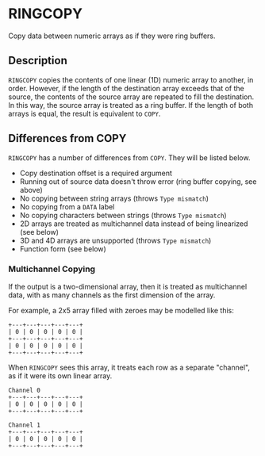 # RINGCOPY #
Copy data between numeric arrays as if they were ring buffers.

## Description ##
`RINGCOPY` copies the contents of one linear (1D) numeric array to another, in order.
However, if the length of the destination array exceeds that of the source,
the contents of the source array are repeated to fill the destination.
In this way, the source array is treated as a ring buffer.
If the length of both arrays is equal, the result is equivalent to `COPY`.

## Differences from COPY ##
`RINGCOPY` has a number of differences from `COPY`.
They will be listed below.
- Copy destination offset is a required argument
- Running out of source data doesn't throw error (ring buffer copying, see above)
- No copying between string arrays (throws `Type mismatch`)
- No copying from a `DATA` label
- No copying characters between strings (throws `Type mismatch`)
- 2D arrays are treated as multichannel data instead of being linearized (see below)
- 3D and 4D arrays are unsupported (throws `Type mismatch`)
- Function form (see below)

### Multichannel Copying ###
If the output is a two-dimensional array, then it is treated
as multichannel data, with as many channels as the first dimension of
the array.

For example, a 2x5 array filled with zeroes may be modelled like this:

    +---+---+---+---+---+
    | 0 | 0 | 0 | 0 | 0 |
    +---+---+---+---+---+
    | 0 | 0 | 0 | 0 | 0 |
    +---+---+---+---+---+

When `RINGCOPY` sees this array, it treats each row as a separate "channel",
as if it were its own linear array.

    Channel 0
    +---+---+---+---+---+
    | 0 | 0 | 0 | 0 | 0 |
    +---+---+---+---+---+
    
    Channel 1
    +---+---+---+---+---+
    | 0 | 0 | 0 | 0 | 0 |
    +---+---+---+---+---+

